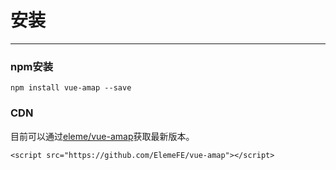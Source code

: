 # 安装

---

### npm安装

```
npm install vue-amap --save
```

### CDN

目前可以通过[eleme/vue-amap](https://github.com/ElemeFE/vue-amap)获取最新版本。

```
<script src="https://github.com/ElemeFE/vue-amap"></script>
```
